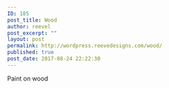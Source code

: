 ```yaml
---
ID: 185
post_title: Wood
author: reevel
post_excerpt: ""
layout: post
permalink: http://wordpress.reevedesigns.com/wood/
published: true
post_date: 2017-08-24 22:22:30
---
```

Paint on wood